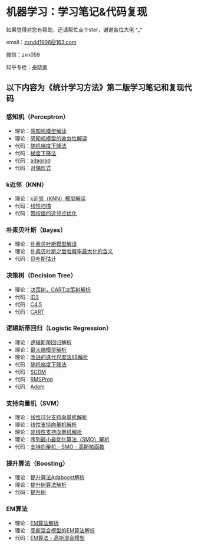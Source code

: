 # 机器学习：学习笔记&代码复现

如果觉得对您有帮助，还请帮忙点个star，谢谢各位大佬 ^_^

email：zxndd1996@163.com

微信：zxn059

知乎专栏：[舟晓南](https://zhuanlan.zhihu.com/c_1274454587772915712)


## 以下内容为《统计学习方法》第二版学习笔记和复现代码

### 感知机（Perceptron）

- 理论：[感知机模型解读](https://zhuanlan.zhihu.com/p/213772724)
- 理论：[感知机模型的收敛性解读](https://zhuanlan.zhihu.com/p/213905084)
- 代码：[随机梯度下降法](https://github.com/Zhouxiaonnan/machine-learning-notesandcode/blob/master/%E6%84%9F%E7%9F%A5%E6%9C%BAperceptron/%E6%84%9F%E7%9F%A5%E6%9C%BA%E6%A8%A1%E5%9E%8B%20-%20%E9%9A%8F%E6%9C%BA%E6%A2%AF%E5%BA%A6%E4%B8%8B%E9%99%8D%E6%B3%95.py)
- 代码：[梯度下降法](https://github.com/Zhouxiaonnan/machine-learning-notesandcode/blob/master/%E6%84%9F%E7%9F%A5%E6%9C%BAperceptron/%E6%84%9F%E7%9F%A5%E6%9C%BA%E6%A8%A1%E5%9E%8B%20-%20%E6%A2%AF%E5%BA%A6%E4%B8%8B%E9%99%8D%E6%B3%95.py)
- 代码：[adagrad](https://github.com/Zhouxiaonnan/machine-learning-notesandcode/blob/master/%E6%84%9F%E7%9F%A5%E6%9C%BAperceptron/%E6%84%9F%E7%9F%A5%E6%9C%BA%E6%A8%A1%E5%9E%8B%20-%20adagrad.py)
- 代码：[对偶形式](https://github.com/Zhouxiaonnan/machine-learning-notesandcode/blob/master/%E6%84%9F%E7%9F%A5%E6%9C%BAperceptron/%E6%84%9F%E7%9F%A5%E6%9C%BA%E6%A8%A1%E5%9E%8B%20-%20%E5%AF%B9%E5%81%B6%E5%BD%A2%E5%BC%8F.py)

### k近邻（KNN）

- 理论：[k近邻（KNN）模型解读](https://zhuanlan.zhihu.com/p/214165992)
- 代码：[线性扫描](https://github.com/Zhouxiaonnan/machine-learning-notesandcode/blob/master/k%E8%BF%91%E9%82%BBKNN/KNN%20-%20%E7%BA%BF%E6%80%A7%E6%89%AB%E6%8F%8F.py)
- 代码：[带权值的近邻点优化](https://github.com/Zhouxiaonnan/machine-learning-notesandcode/blob/master/k%E8%BF%91%E9%82%BBKNN/KNN%20-%20%E5%B8%A6%E6%9D%83%E5%80%BC%E7%9A%84%E8%BF%91%E9%82%BB%E7%82%B9%E4%BC%98%E5%8C%96.py)

### 朴素贝叶斯（Bayes）

- 理论：[朴素贝叶斯模型解读](https://zhuanlan.zhihu.com/p/215721959)
- 理论：[朴素贝叶斯之后验概率最大化的含义](https://zhuanlan.zhihu.com/p/215897132)
- 代码：[贝叶斯估计](https://github.com/Zhouxiaonnan/machine-learning-notesandcode/blob/master/%E6%9C%B4%E7%B4%A0%E8%B4%9D%E5%8F%B6%E6%96%AFBayes/%E6%9C%B4%E7%B4%A0%E8%B4%9D%E5%8F%B6%E6%96%AF%20-%20%E8%B4%9D%E5%8F%B6%E6%96%AF%E4%BC%B0%E8%AE%A1.py)

### 决策树（Decision Tree）

- 理论：[决策树，CART决策树解析](https://zhuanlan.zhihu.com/p/222724664)
- 代码：[ID3](https://github.com/Zhouxiaonnan/machine-learning-notesandcode/blob/master/%E5%86%B3%E7%AD%96%E6%A0%91Decision%20Tree/%E5%86%B3%E7%AD%96%E6%A0%91%20-%20ID3.py)
- 代码：[C4.5](https://github.com/Zhouxiaonnan/machine-learning-notesandcode/blob/master/%E5%86%B3%E7%AD%96%E6%A0%91Decision%20Tree/%E5%86%B3%E7%AD%96%E6%A0%91%20-%20C4.5.py)
- 代码：[CART](https://github.com/Zhouxiaonnan/machine-learning-notesandcode/blob/master/%E5%86%B3%E7%AD%96%E6%A0%91Decision%20Tree/%E5%86%B3%E7%AD%96%E6%A0%91%20-%20CART.py)

### 逻辑斯蒂回归（Logistic Regression）

- 理论：[逻辑斯蒂回归解析](https://zhuanlan.zhihu.com/p/231627246)
- 理论：[最大熵模型解析](https://zhuanlan.zhihu.com/p/234442747)
- 理论：[改进的迭代尺度法IIS解析](https://zhuanlan.zhihu.com/p/234553402)
- 代码：[随机梯度下降法](https://github.com/Zhouxiaonnan/machine-learning-notesandcode/blob/master/%E9%80%BB%E8%BE%91%E6%96%AF%E8%92%82%E5%9B%9E%E5%BD%92Logistic%20Regression/%E9%80%BB%E8%BE%91%E6%96%AF%E8%92%82%E5%9B%9E%E5%BD%92%20-%20%E9%9A%8F%E6%9C%BA%E6%A2%AF%E5%BA%A6%E4%B8%8B%E9%99%8D%E6%B3%95.py)
- 代码：[SGDM](https://github.com/Zhouxiaonnan/machine-learning-notesandcode/blob/master/%E9%80%BB%E8%BE%91%E6%96%AF%E8%92%82%E5%9B%9E%E5%BD%92Logistic%20Regression/%E9%80%BB%E8%BE%91%E6%96%AF%E8%92%82%E5%9B%9E%E5%BD%92%20-%20SGDM.py)
- 代码：[RMSProp](https://github.com/Zhouxiaonnan/machine-learning-notesandcode/blob/master/%E9%80%BB%E8%BE%91%E6%96%AF%E8%92%82%E5%9B%9E%E5%BD%92Logistic%20Regression/%E9%80%BB%E8%BE%91%E6%96%AF%E8%92%82%E5%9B%9E%E5%BD%92%20-%20RMSProp.py)
- 代码：[Adam](https://github.com/Zhouxiaonnan/machine-learning-notesandcode/blob/master/%E9%80%BB%E8%BE%91%E6%96%AF%E8%92%82%E5%9B%9E%E5%BD%92Logistic%20Regression/%E9%80%BB%E8%BE%91%E6%96%AF%E8%92%82%E5%9B%9E%E5%BD%92%20-%20Adam.py)

### 支持向量机（SVM）

- 理论：[线性可分支持向量机解析](https://zhuanlan.zhihu.com/p/235266761)
- 理论：[线性支持向量机解析](https://zhuanlan.zhihu.com/p/237540358)
- 理论：[非线性支持向量机解析](https://zhuanlan.zhihu.com/p/240659581)
- 理论：[序列最小最优化算法（SMO）解析](https://zhuanlan.zhihu.com/p/248862271)
- 代码：[支持向量机 - SMO - 高斯核函数](https://github.com/Zhouxiaonnan/machine-learning-notesandcode/blob/master/%E6%94%AF%E6%8C%81%E5%90%91%E9%87%8F%E6%9C%BASVM/%E6%94%AF%E6%8C%81%E5%90%91%E9%87%8F%E6%9C%BA%20-%20SMO%20-%20%E9%AB%98%E6%96%AF%E6%A0%B8%E5%87%BD%E6%95%B0.py)

### 提升算法（Boosting）

- 理论：[提升算法Adaboost解析](https://zhuanlan.zhihu.com/p/250458152)
- 理论：[提升树算法解析](https://zhuanlan.zhihu.com/p/252398216)
- 代码：[提升树](https://github.com/Zhouxiaonnan/machine-learning-notesandcode/blob/master/%E6%8F%90%E5%8D%87%E6%A0%91Boosting%20Tree/Adaboost.py)

### EM算法

- 理论：[EM算法解析](https://zhuanlan.zhihu.com/p/254871111)
- 理论：[高斯混合模型的EM算法解析](https://zhuanlan.zhihu.com/p/262243267)
- 代码：[EM算法 - 高斯混合模型](https://github.com/Zhouxiaonnan/machine-learning-notesandcode/blob/master/EM%E7%AE%97%E6%B3%95/EM%E7%AE%97%E6%B3%95.py)

